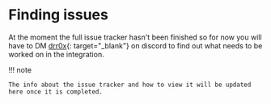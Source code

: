 # Finding issues

At the moment the full issue tracker hasn't been finished so for now you will have to DM [drr0x](discord.com/users/638245963240046592){: target="\_blank"} on discord to find out what needs to be worked on in the integration.

!!! note

    The info about the issue tracker and how to view it will be updated here once it is completed.
